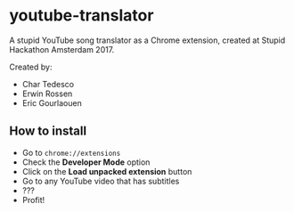 # youtube-translator
A stupid YouTube song translator as a Chrome extension, created at Stupid Hackathon Amsterdam 2017.

Created by:
+ Char Tedesco
+ Erwin Rossen
+ Eric Gourlaouen

## How to install

+ Go to `chrome://extensions`
+ Check the **Developer Mode** option
+ Click on the **Load unpacked extension** button
+ Go to any YouTube video that has subtitles
+ ???
+ Profit!
